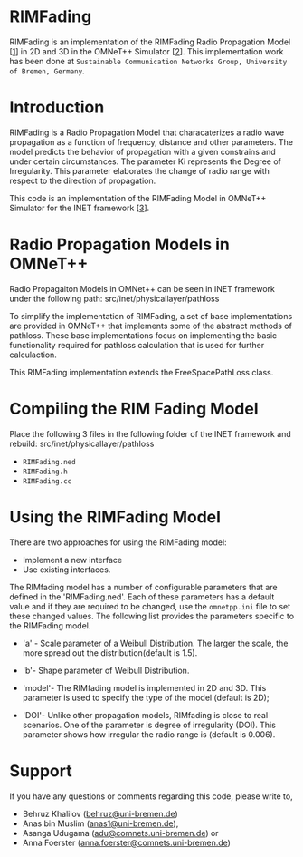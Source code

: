 # RIMFading

RIMFading is an implementation of the RIMFading Radio Propagation Model [[1](https://www.cs.virginia.edu/wsn/docs/papers/tosn06-models.pdf)] in 2D and 3D in the OMNeT++ Simulator [[2](https://omnetpp.org)]. This implementation work has been done at `Sustainable Communication Networks Group, University of Bremen, Germany`.

Introduction
============

RIMFading is a Radio Propagation Model that characaterizes a radio wave propagation as a function of frequency, distance and other parameters. The model predicts the behavior of propagation with a given constrains and under certain circumstances. The parameter Ki represents the Degree of Irregularity. This parameter elaborates the change of radio range with respect to the direction of propagation.

This code is an implementation of the RIMFading Model in OMNeT++ Simulator for the INET framework [[3](https://inet.omnetpp.org)].


Radio Propagation Models in OMNeT++
==========================
Radio Propagaiton Models in OMNet++ can be seen in INET framework under the following path: src/inet/physicallayer/pathloss


To simplify the implementation of RIMFading, a set of base implementations are provided in OMNeT++ that implements some of the abstract methods of pathloss. These base implementations focus on implementing the basic functionality required for pathloss calculation that is used for further calculaction.

This RIMFading implementation extends the FreeSpacePathLoss class.


Compiling the RIM Fading Model
=================================

Place the following 3 files in the following folder of the INET framework and rebuild: src/inet/physicallayer/pathloss

- `RIMFading.ned`
- `RIMFading.h`
- `RIMFading.cc`


Using the RIMFading Model
=============================

There are two approaches for using the RIMFading model:
- Implement a new interface
- Use existing interfaces.

The RIMfading model has a number of configurable parameters that are defined in the 'RIMFading.ned'. Each of these parameters has a default value and if they are required to be changed, use the `omnetpp.ini` file to set these changed values. The following list provides the parameters specific to the RIMFading model.

- 'a' - Scale parameter of a Weibull Distribution. The larger the scale, the more spread out the distribution(default is 1.5).

- 'b'- Shape parameter of Weibull Distribution.

- 'model'- The RIMfading model is implemented in 2D and 3D. This parameter is used to specify the type of the model (default is 2D);

- 'DOI'- Unlike other propagation models, RIMfading is close to real scenarios. One of the parameter is degree of irregularity (DOI). This parameter shows how irregular the radio range is (default is 0.006).


Support
=======

If you have any questions or comments regarding this code, please write to,

- Behruz Khalilov (behruz@uni-bremen.de)
- Anas bin Muslim (anas1@uni-bremen.de),
- Asanga Udugama (adu@comnets.uni-bremen.de) or 
- Anna Foerster (anna.foerster@comnets.uni-bremen.de)

